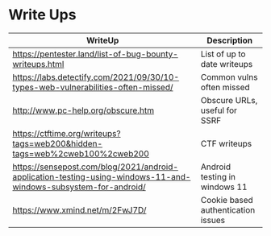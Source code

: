 # Write Ups

| WriteUp | Description | 
| --- | --- | 
| https://pentester.land/list-of-bug-bounty-writeups.html | List of up to date writeups | 
| https://labs.detectify.com/2021/09/30/10-types-web-vulnerabilities-often-missed/ | Common vulns often missed |
| http://www.pc-help.org/obscure.htm | Obscure URLs, useful for SSRF |
| https://ctftime.org/writeups?tags=web200&hidden-tags=web%2cweb100%2cweb200 | CTF writeups |
| https://sensepost.com/blog/2021/android-application-testing-using-windows-11-and-windows-subsystem-for-android/ | Android testing in windows 11 | 
| https://www.xmind.net/m/2FwJ7D/ | Cookie based authentication issues |
